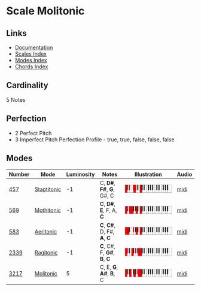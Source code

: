 # Scale Molitonic

## Links

- [Documentation](README.md)
- [Scales Index](Scales.md)
- [Modes Index](Modes.md)
- [Chords Index](Chords.md)

## Cardinality

5 Notes

## Perfection

- 2 Perfect Pitch
- 3 Imperfect Pitch
Perfection Profile - true, true, false, false, false

## Modes

| Number | Mode | Luminosity | Notes | Illustration | Audio |
|--------|------|------------|-------|--------------|-------|
| [457](https://ianring.com/musictheory/scales/457) | [Staptitonic](ModeStaptitonic.md) | -1 | C, **D#**, **F#**, **G**, G#, C | ![CNaturalStaptitonic](ModeCNaturalStaptitonic.png) | [midi](https://github.com/edipermadi/music/blob/main/docs/ModeCNaturalStaptitonic.mid?raw=true) | 
| [569](https://ianring.com/musictheory/scales/569) | [Mothitonic](ModeMothitonic.md) | -1 | **C**, **D#**, **E**, F, A, **C** | ![CNaturalMothitonic](ModeCNaturalMothitonic.png) | [midi](https://github.com/edipermadi/music/blob/main/docs/ModeCNaturalMothitonic.mid?raw=true) | 
| [583](https://ianring.com/musictheory/scales/583) | [Aeritonic](ModeAeritonic.md) | -1 | **C**, **C#**, D, F#, **A**, **C** | ![CNaturalAeritonic](ModeCNaturalAeritonic.png) | [midi](https://github.com/edipermadi/music/blob/main/docs/ModeCNaturalAeritonic.mid?raw=true) | 
| [2339](https://ianring.com/musictheory/scales/2339) | [Ragitonic](ModeRagitonic.md) | -1 | **C**, C#, F, **G#**, **B**, **C** | ![CNaturalRagitonic](ModeCNaturalRagitonic.png) | [midi](https://github.com/edipermadi/music/blob/main/docs/ModeCNaturalRagitonic.mid?raw=true) | 
| [3217](https://ianring.com/musictheory/scales/3217) | [Molitonic](ModeMolitonic.md) | 5 | C, E, **G**, **A#**, **B**, C | ![CNaturalMolitonic](ModeCNaturalMolitonic.png) | [midi](https://github.com/edipermadi/music/blob/main/docs/ModeCNaturalMolitonic.mid?raw=true) | 
